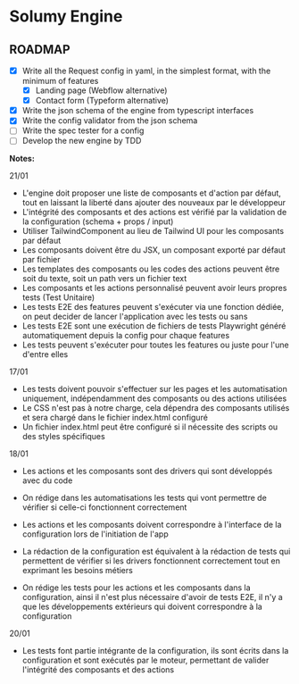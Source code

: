 # Solumy Engine

## ROADMAP

- [x] Write all the Request config in yaml, in the simplest format, with the minimum of features
  - [x] Landing page (Webflow alternative)
  - [x] Contact form (Typeform alternative)
- [x] Write the json schema of the engine from typescript interfaces
- [x] Write the config validator from the json schema
- [ ] Write the spec tester for a config
- [ ] Develop the new engine by TDD

**Notes:**

21/01
- L'engine doit proposer une liste de composants et d'action par défaut, tout en laissant la liberté dans ajouter des nouveaux par le développeur
- L'intégrité des composants et des actions est vérifié par la validation de la configuration (schema + props / input)
- Utiliser TailwindComponent au lieu de Tailwind UI pour les composants par défaut
- Les composants doivent être du JSX, un composant exporté par défaut par fichier
- Les templates des composants ou les codes des actions peuvent être soit du texte, soit un path vers un fichier text
- Les composants et les actions personnalisé peuvent avoir leurs propres tests (Test Unitaire)
- Les tests E2E des features peuvent s'exécuter via une fonction dédiée, on peut decider de lancer l'application avec les tests ou sans
- Les tests E2E sont une exécution de fichiers de tests Playwright généré automatiquement depuis la config pour chaque features
- Les tests peuvent s'exécuter pour toutes les features ou juste pour l'une d'entre elles

17/01

- Les tests doivent pouvoir s'effectuer sur les pages et les automatisation uniquement, indépendamment des composants ou des actions utilisées
- Le CSS n'est pas à notre charge, cela dépendra des composants utilisés et sera chargé dans le fichier index.html configuré
- Un fichier index.html peut être configuré si il nécessite des scripts ou des styles spécifiques

18/01

- Les actions et les composants sont des drivers qui sont développés avec du code
- On rédige dans les automatisations les tests qui vont permettre de vérifier si celle-ci fonctionnent correctement
- Les actions et les composants doivent correspondre à l'interface de la configuration lors de l'initiation de l'app
- La rédaction de la configuration est équivalent à la rédaction de tests qui permettent de vérifier si les drivers fonctionnent correctement tout en exprimant les besoins métiers

- On rédige les tests pour les actions et les composants dans la configuration, ainsi il n'est plus nécessaire d'avoir de tests E2E, il n'y a que les développements extérieurs qui doivent correspondre à la configuration

20/01

- Les tests font partie intégrante de la configuration, ils sont écrits dans la configuration et sont exécutés par le moteur, permettant de valider l'intégrité des composants et des actions

 
